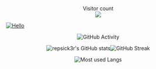 <div align="left" markdown="2">

<p align="center"> 
  Visitor count<br>
  <img src="https://profile-counter.glitch.me/repsick3r/count.svg" />
</p>

[![Hello](https://img.shields.io/static/v1?label=&message=Hi+there!&color=A7EA34)](https://github.com/repsick3r)
<!---
<img src="https://img.shields.io/static/v1?label=&message=Hi+there!&color=68b486" width="120" style="background-color:A7EA34;" >
-->

<div align="center" markdown="1">


![GitHub Activity](https://activity-graph.herokuapp.com/graph?username=repsick3r&hide_border=true&area=true&area_color=68b486&border_color=68b486&line=A7EA34&title_color=A7EA34&icon_color=A7EA34&bg_color=0A0F0B&radius=4&text_color=68b486&color=AFFF00&point=68b486&count_private=true&include_all_commits=true&card_width=446&show_icons=true&hide_border=false&disable_animations=false&locale=en)

![repsick3r's GitHub stats](https://github-readme-stats.vercel.app/api?username=repsick3r&hide_title=true&title_color=A7EA34&icon_color=A7EA34&bg_color=0A0F0B&show_icons=true&text_color=68b486&border_color=68b486&count_private=true&include_all_commits=true&card_width=446&show_icons=true&hide_border=false&disable_animations=false&locale=en)![GitHub Streak](https://github-readme-streak-stats.herokuapp.com?user=repsick3r&theme=merko&hide_border=false&=dracula&fire=68b486&border=68b486&sideLabels=68b486&locale=en)    
   

![Most used Langs](https://github-readme-stats.vercel.app/api/top-langs/?username=repsick3r&theme=merko&layout=compact&count_private=true&langs_count=20&card_width=446&icon_color=A7EA34&hide_border=false&border_color=68b486&disable_animations=false&locale=en)  
</div>
